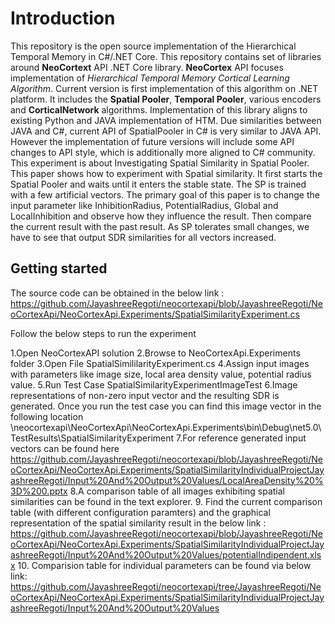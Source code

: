 # Introduction
This repository is the open source implementation of the Hierarchical Temporal Memory in C#/.NET Core. This repository contains set of libraries around **NeoCortext** API .NET Core library. **NeoCortex** API focuses implementation of _Hierarchical Temporal Memory Cortical Learning Algorithm_. Current version is first implementation of this algorithm on .NET platform. It includes the **Spatial Pooler**, **Temporal Pooler**, various encoders and **CorticalNetwork**  algorithms. Implementation of this library aligns to existing Python and JAVA implementation of HTM. Due similarities between JAVA and C#, current API of SpatialPooler in C# is very similar to JAVA API. However the implementation of future versions will include some API changes to API style, which is additionally more aligned to C# community.
This experiment is about Investigating Spatial Similarity in Spatial Pooler. This paper shows how to experiment with Spatial similarity. It first starts the Spatial Pooler and waits until it enters the stable state. The SP is trained with a few artificial vectors. The primary goal of this paper is to change the input parameter like InhibitionRadius, PotentialRadius, Global and LocalInhibition and observe how they influence the result. Then compare the current result with the past result. As SP tolerates small changes, we have to see that output SDR similarities for all vectors increased. 

## Getting started
The source code can be obtained in the below link :
https://github.com/JayashreeRegoti/neocortexapi/blob/JayashreeRegoti/NeoCortexApi/NeoCortexApi.Experiments/SpatialSimilarityExperiment.cs

Follow the below steps to run the experiment 

1.Open NeoCortexAPI solution
2.Browse to NeoCortexApi.Experiments folder
3.Open File SpatialSimililarityExperiment.cs
4.Assign input images with parameters like image size, local area density value, potential radius value.
5.Run Test Case SpatialSimilarityExperimentImageTest
6.Image representations of non-zero input vector  and the resulting SDR is generated. Once you run the test case you can find this image vector in the following location
   \neocortexapi\NeoCortexApi\NeoCortexApi.Experiments\bin\Debug\net5.0\TestResults\SpatialSimilarityExperiment
7.For reference generated input vectors can be found here
    https://github.com/JayashreeRegoti/neocortexapi/blob/JayashreeRegoti/NeoCortexApi/NeoCortexApi.Experiments/SpatialSimilarityIndividualProjectJayashreeRegoti/Input%20And%20Output%20Values/LocalAreaDensity%20%3D%200.pptx
8.A comparison table of all images exhibiting spatial similarities can be found in the text explorer.
9. Find the current comparison table (with different configuration paramters) and the graphical representation of the spatial similarity result in the below link : 
    https://github.com/JayashreeRegoti/neocortexapi/blob/JayashreeRegoti/NeoCortexApi/NeoCortexApi.Experiments/SpatialSimilarityIndividualProjectJayashreeRegoti/Input%20And%20Output%20Values/potentialIndipendent.xlsx
10. Comparision table for individual parameters can be found via below link:
    https://github.com/JayashreeRegoti/neocortexapi/tree/JayashreeRegoti/NeoCortexApi/NeoCortexApi.Experiments/SpatialSimilarityIndividualProjectJayashreeRegoti/Input%20And%20Output%20Values








